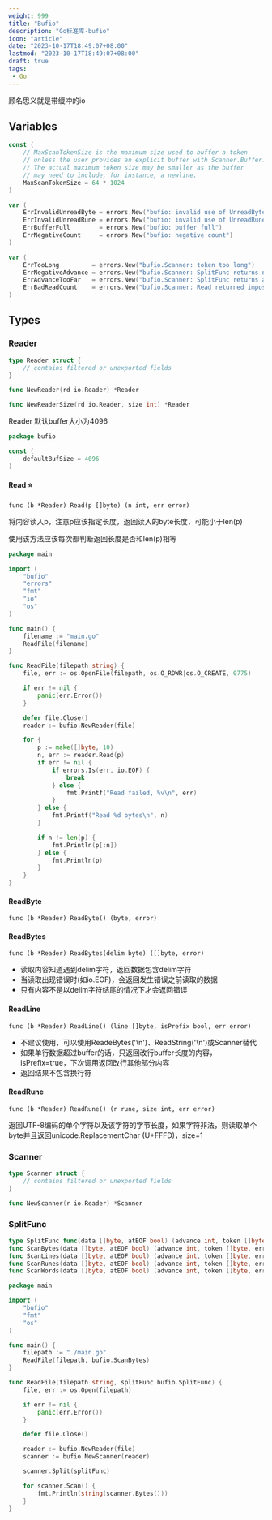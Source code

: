 ```yaml
---
weight: 999
title: "Bufio"
description: "Go标准库-bufio"
icon: "article"
date: "2023-10-17T18:49:07+08:00"
lastmod: "2023-10-17T18:49:07+08:00"
draft: true
tags:
 - Go
---
```


顾名思义就是带缓冲的io

## Variables

```go
const (
	// MaxScanTokenSize is the maximum size used to buffer a token
	// unless the user provides an explicit buffer with Scanner.Buffer.
	// The actual maximum token size may be smaller as the buffer
	// may need to include, for instance, a newline.
	MaxScanTokenSize = 64 * 1024
)

var (
	ErrInvalidUnreadByte = errors.New("bufio: invalid use of UnreadByte")
	ErrInvalidUnreadRune = errors.New("bufio: invalid use of UnreadRune")
	ErrBufferFull        = errors.New("bufio: buffer full")
	ErrNegativeCount     = errors.New("bufio: negative count")
)

var (
	ErrTooLong         = errors.New("bufio.Scanner: token too long")
	ErrNegativeAdvance = errors.New("bufio.Scanner: SplitFunc returns negative advance count")
	ErrAdvanceTooFar   = errors.New("bufio.Scanner: SplitFunc returns advance count beyond input")
	ErrBadReadCount    = errors.New("bufio.Scanner: Read returned impossible count")
)
```

## Types

### Reader

```go
type Reader struct {
	// contains filtered or unexported fields
}

func NewReader(rd io.Reader) *Reader

func NewReaderSize(rd io.Reader, size int) *Reader
```

Reader 默认buffer大小为4096
```go
package bufio

const (
	defaultBufSize = 4096
)
```

#### Read :star:

`func (b *Reader) Read(p []byte) (n int, err error)`

将内容读入p，注意p应该指定长度，返回读入的byte长度，可能小于len(p)

使用该方法应该每次都判断返回长度是否和len(p)相等

```go
package main

import (
	"bufio"
	"errors"
	"fmt"
	"io"
	"os"
)

func main() {
	filename := "main.go"
	ReadFile(filename)
}

func ReadFile(filepath string) {
	file, err := os.OpenFile(filepath, os.O_RDWR|os.O_CREATE, 0775)

	if err != nil {
		panic(err.Error())
	}

	defer file.Close()
	reader := bufio.NewReader(file)

	for {
		p := make([]byte, 10)
		n, err := reader.Read(p)
		if err != nil {
			if errors.Is(err, io.EOF) {
				break
			} else {
				fmt.Printf("Read failed, %v\n", err)
			}
		} else {
			fmt.Printf("Read %d bytes\n", n)
		}

		if n != len(p) {
			fmt.Println(p[:n])
		} else {
			fmt.Println(p)
		}
	}
}
```

#### ReadByte

`func (b *Reader) ReadByte() (byte, error)`

#### ReadBytes

`func (b *Reader) ReadBytes(delim byte) ([]byte, error)`

- 读取内容知道遇到delim字符，返回数据包含delim字符
- 当读取出现错误时(如io.EOF)，会返回发生错误之前读取的数据
- 只有内容不是以delim字符结尾的情况下才会返回错误

#### ReadLine

`func (b *Reader) ReadLine() (line []byte, isPrefix bool, err error)`

- 不建议使用，可以使用ReadeBytes('\n')、ReadString('\n')或Scanner替代
- 如果单行数据超过buffer的话，只返回改行buffer长度的内容，isPrefix=true，下次调用返回改行其他部分内容
- 返回结果不包含换行符

#### ReadRune

`func (b *Reader) ReadRune() (r rune, size int, err error)`

返回UTF-8编码的单个字符以及该字符的字节长度，如果字符非法，则读取单个byte并且返回unicode.ReplacementChar (U+FFFD)，size=1


### Scanner

```go
type Scanner struct {
	// contains filtered or unexported fields
}

func NewScanner(r io.Reader) *Scanner
```

#### 

### SplitFunc

```go
type SplitFunc func(data []byte, atEOF bool) (advance int, token []byte, err error)
func ScanBytes(data []byte, atEOF bool) (advance int, token []byte, err error)
func ScanLines(data []byte, atEOF bool) (advance int, token []byte, err error)
func ScanRunes(data []byte, atEOF bool) (advance int, token []byte, err error)
func ScanWords(data []byte, atEOF bool) (advance int, token []byte, err error)
```

```go
package main

import (
	"bufio"
	"fmt"
	"os"
)

func main() {
	filepath := "./main.go"
	ReadFile(filepath, bufio.ScanBytes)
}

func ReadFile(filepath string, splitFunc bufio.SplitFunc) {
	file, err := os.Open(filepath)

	if err != nil {
		panic(err.Error())
	}

	defer file.Close()

	reader := bufio.NewReader(file)
	scanner := bufio.NewScanner(reader)

	scanner.Split(splitFunc)

	for scanner.Scan() {
		fmt.Println(string(scanner.Bytes()))
	}
}

```